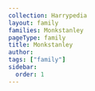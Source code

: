```yaml
---
collection: Harrypedia
layout: family
families: Monkstanley
pageType: family
title: Monkstanley
author:
tags: ["family"]
sidebar:
  order: 1
---
```

